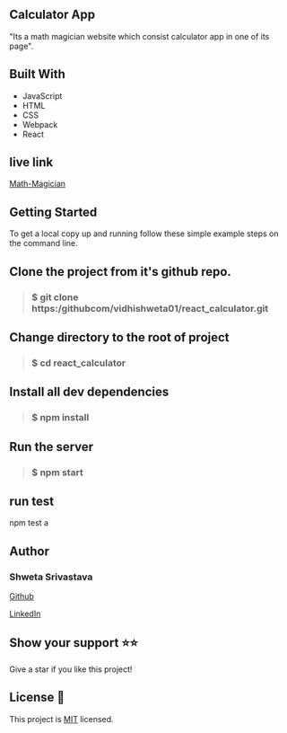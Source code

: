 ## Calculator App
"Its a math magician website which consist calculator app in one of its page".

## Built With
- JavaScript
- HTML
- CSS
- Webpack
- React

## live link
  [Math-Magician](https://ccalculatorr.herokuapp.com/)

## Getting Started
To get a local copy up and running follow these simple example steps on the command line.

## Clone the project from it's github repo.

> ### $ git clone https:/githubcom/vidhishweta01/react_calculator.git 
  
## Change directory to the root of project

> ### $ cd react_calculator
  
## Install all dev dependencies

> ###  $ npm install


## Run the server

> ### $ npm start 

## run test
npm test a

## Author

### Shweta Srivastava

[Github](https://github.com/vidhishweta01)

[LinkedIn](http://linkedin.com/in/shweta-s-15a57070)

## Show your support ⭐️⭐️

Give a star if you like this project!

## License 📝

This project is [MIT](https://www.mit.edu/~amini/LICENSE.md) licensed.


